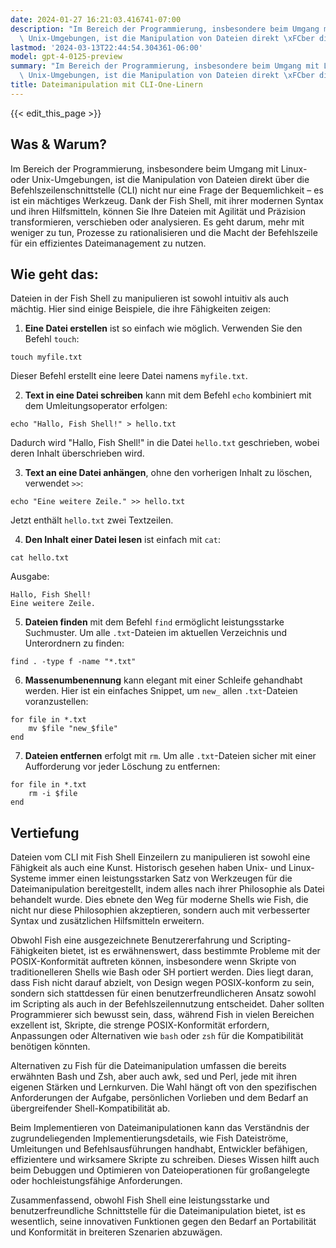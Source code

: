 ```yaml
---
date: 2024-01-27 16:21:03.416741-07:00
description: "Im Bereich der Programmierung, insbesondere beim Umgang mit Linux- oder\
  \ Unix-Umgebungen, ist die Manipulation von Dateien direkt \xFCber die\u2026"
lastmod: '2024-03-13T22:44:54.304361-06:00'
model: gpt-4-0125-preview
summary: "Im Bereich der Programmierung, insbesondere beim Umgang mit Linux- oder\
  \ Unix-Umgebungen, ist die Manipulation von Dateien direkt \xFCber die\u2026"
title: Dateimanipulation mit CLI-One-Linern
---
```


{{< edit_this_page >}}

## Was & Warum?

Im Bereich der Programmierung, insbesondere beim Umgang mit Linux- oder Unix-Umgebungen, ist die Manipulation von Dateien direkt über die Befehlszeilenschnittstelle (CLI) nicht nur eine Frage der Bequemlichkeit – es ist ein mächtiges Werkzeug. Dank der Fish Shell, mit ihrer modernen Syntax und ihren Hilfsmitteln, können Sie Ihre Dateien mit Agilität und Präzision transformieren, verschieben oder analysieren. Es geht darum, mehr mit weniger zu tun, Prozesse zu rationalisieren und die Macht der Befehlszeile für ein effizientes Dateimanagement zu nutzen.

## Wie geht das:

Dateien in der Fish Shell zu manipulieren ist sowohl intuitiv als auch mächtig. Hier sind einige Beispiele, die ihre Fähigkeiten zeigen:

1. **Eine Datei erstellen** ist so einfach wie möglich. Verwenden Sie den Befehl `touch`:

```Fish Shell
touch myfile.txt
```

Dieser Befehl erstellt eine leere Datei namens `myfile.txt`.

2. **Text in eine Datei schreiben** kann mit dem Befehl `echo` kombiniert mit dem Umleitungsoperator erfolgen:

```Fish Shell
echo "Hallo, Fish Shell!" > hello.txt
```

Dadurch wird "Hallo, Fish Shell!" in die Datei `hello.txt` geschrieben, wobei deren Inhalt überschrieben wird.

3. **Text an eine Datei anhängen**, ohne den vorherigen Inhalt zu löschen, verwendet `>>`:

```Fish Shell
echo "Eine weitere Zeile." >> hello.txt
```

Jetzt enthält `hello.txt` zwei Textzeilen.

4. **Den Inhalt einer Datei lesen** ist einfach mit `cat`:

```Fish Shell
cat hello.txt
```

Ausgabe:
```
Hallo, Fish Shell!
Eine weitere Zeile.
```

5. **Dateien finden** mit dem Befehl `find` ermöglicht leistungsstarke Suchmuster. Um alle `.txt`-Dateien im aktuellen Verzeichnis und Unterordnern zu finden:

```Fish Shell
find . -type f -name "*.txt"
```

6. **Massenumbenennung** kann elegant mit einer Schleife gehandhabt werden. Hier ist ein einfaches Snippet, um `new_` allen `.txt`-Dateien voranzustellen:

```Fish Shell
for file in *.txt
    mv $file "new_$file"
end
```

7. **Dateien entfernen** erfolgt mit `rm`. Um alle `.txt`-Dateien sicher mit einer Aufforderung vor jeder Löschung zu entfernen:

```Fish Shell
for file in *.txt
    rm -i $file
end
```

## Vertiefung

Dateien vom CLI mit Fish Shell Einzeilern zu manipulieren ist sowohl eine Fähigkeit als auch eine Kunst. Historisch gesehen haben Unix- und Linux-Systeme immer einen leistungsstarken Satz von Werkzeugen für die Dateimanipulation bereitgestellt, indem alles nach ihrer Philosophie als Datei behandelt wurde. Dies ebnete den Weg für moderne Shells wie Fish, die nicht nur diese Philosophien akzeptieren, sondern auch mit verbesserter Syntax und zusätzlichen Hilfsmitteln erweitern.

Obwohl Fish eine ausgezeichnete Benutzererfahrung und Scripting-Fähigkeiten bietet, ist es erwähnenswert, dass bestimmte Probleme mit der POSIX-Konformität auftreten können, insbesondere wenn Skripte von traditionelleren Shells wie Bash oder SH portiert werden. Dies liegt daran, dass Fish nicht darauf abzielt, von Design wegen POSIX-konform zu sein, sondern sich stattdessen für einen benutzerfreundlicheren Ansatz sowohl im Scripting als auch in der Befehlszeilennutzung entscheidet. Daher sollten Programmierer sich bewusst sein, dass, während Fish in vielen Bereichen exzellent ist, Skripte, die strenge POSIX-Konformität erfordern, Anpassungen oder Alternativen wie `bash` oder `zsh` für die Kompatibilität benötigen könnten.

Alternativen zu Fish für die Dateimanipulation umfassen die bereits erwähnten Bash und Zsh, aber auch awk, sed und Perl, jede mit ihren eigenen Stärken und Lernkurven. Die Wahl hängt oft von den spezifischen Anforderungen der Aufgabe, persönlichen Vorlieben und dem Bedarf an übergreifender Shell-Kompatibilität ab.

Beim Implementieren von Dateimanipulationen kann das Verständnis der zugrundeliegenden Implementierungsdetails, wie Fish Dateiströme, Umleitungen und Befehlsausführungen handhabt, Entwickler befähigen, effizientere und wirksamere Skripte zu schreiben. Dieses Wissen hilft auch beim Debuggen und Optimieren von Dateioperationen für großangelegte oder hochleistungsfähige Anforderungen.

Zusammenfassend, obwohl Fish Shell eine leistungsstarke und benutzerfreundliche Schnittstelle für die Dateimanipulation bietet, ist es wesentlich, seine innovativen Funktionen gegen den Bedarf an Portabilität und Konformität in breiteren Szenarien abzuwägen.
